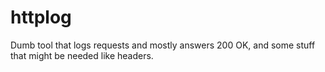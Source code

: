 # httplog

Dumb tool that logs requests and mostly answers 200 OK, and some stuff that might be needed like headers.
